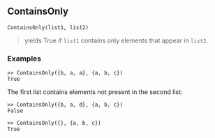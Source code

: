 ## ContainsOnly

```
ContainsOnly(list1, list2)
```

> yields True if `list1` contains only elements that appear in `list2`.


### Examples

```
>> ContainsOnly({b, a, a}, {a, b, c})
True
```

The first list contains elements not present in the second list:

```
>> ContainsOnly({b, a, d}, {a, b, c})
False

>> ContainsOnly({}, {a, b, c})
True
```



